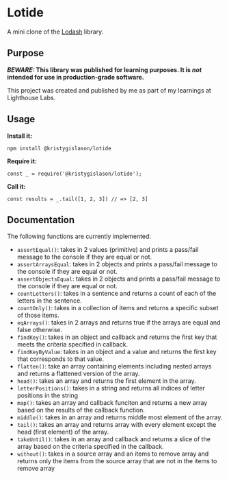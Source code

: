 # Lotide

A mini clone of the [Lodash](https://lodash.com) library.

## Purpose

**_BEWARE:_ This library was published for learning purposes. It is _not_ intended for use in production-grade software.**

This project was created and published by me as part of my learnings at Lighthouse Labs. 

## Usage

**Install it:**

`npm install @kristygislason/lotide`

**Require it:**

`const _ = require('@kristygislason/lotide');`

**Call it:**

`const results = _.tail([1, 2, 3]) // => [2, 3]`

## Documentation

The following functions are currently implemented:

* `assertEqual()`: takes in 2 values (primitive) and prints a pass/fail message to the console if they are equal or not.
* `assertArraysEqual`: takes in 2 objects and prints a pass/fail message to the console if they are equal or not.
* `assertObjectsEqual`: takes in 2 objects and prints a pass/fail message to the console if they are equal or not.
* `countLetters()`: takes in a sentence and returns a count of each of the letters in the sentence.
* `countOnly()`: takes in a collection of items and returns a specific subset of those items.
* `eqArrays()`: takes in 2 arrays and returns true if the arrays are equal and false otherwise.
* `findKey()`: takes in an object and callback and returns the first key that meets the criteria specified in callback.
* `findKeyByValue`: takes in an object and a value and returns the first key that corresponds to that value.
* `flatten()`: take an array containing elements including nested arrays and returns a flattened version of the array.
* `head()`: takes an array and returns the first element in the array.
* `letterPositions()`: takes in a string and returns all indices of letter positions in the string
* `map()`: takes an array and callback funciton and returns a new array based on the results of the callback function.
* `middle()`: takes in an array and returns middle most element of the array.
* `tail()`: takes an array and returns array with every element except the head (first element) of the array.
* `takeUntil()`: takes in an array and callback and returns a slice of the array based on the criteria specified in the callback.
* `without()`: takes in a source array and an items to remove array and returns only the items from the source array that are not in the  items to remove array


